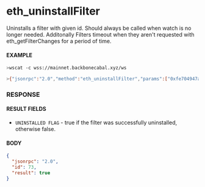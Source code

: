 # eth_uninstallFilter

Uninstalls a filter with given id. Should always be called when watch is no
longer needed. Additonally Filters timeout when they aren't requested with
eth_getFilterChanges for a period of time.

#### EXAMPLE

```bash
>wscat -c wss://mainnet.backbonecabal.xyz/ws

>{"jsonrpc":"2.0","method":"eth_uninstallFilter","params":["0xfe704947a3cd3ca12541458a4321c869"],"id":73}
```

### RESPONSE

#### RESULT FIELDS

- `UNINSTALLED FLAG` - true if the filter was successfully uninstalled,
  otherwise false.

#### BODY

```json
{
  "jsonrpc": "2.0",
  "id": 73,
  "result": true
}
```
